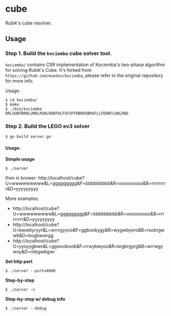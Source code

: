 # cube
Rubik's cube resolver.

## Usage

### Step 1. Build the `kociemba` cube solver tool.

`kociemba/` contains C99 implementation of Kociemba's two-phase algorithm
for solving Rubik's Cube.
It's forked from `https://github.com/muodov/kociemba`, please refer to the
original repository for more info.

Usage:

```
$ cd kociemba/
$ make
$ ./bin/kociemba DRLUUBFBRBLURRLRUBLRDDFDLFUFUFFDBRDUBRUFLLFDDBFLUBLRBD
```

### Step 2. Build the LEGO ev3 solver

```
$ go build server.go
```

#### Usage:

**Simple usage**

```
$ ./server
```

then in brower:
http://localhost/cube?U=wwwwwwwww&L=ggggggggg&F=bbbbbbbbb&R=ooooooooo&B=rrrrrrrrr&D=yyyyyyyyy


More examples:

  * http://localhost/cube?U=wwwwwwwww&L=ggggggggg&F=bbbbbbbbb&R=ooooooooo&B=rrrrrrrrr&D=yyyyyyyyy
  * http://localhost/cube?U=bwwbyryyr&L=wrrrgyyoo&F=ggboobygy&R=wygwbyoro&B=roobrgwwb&D=bogbwwrgg
  * http://localhost/cube?U=yyoyygbwo&L=ggwooboob&F=rrwybwyoo&R=brgbrgyrg&B=wrrwgywoy&D=rbbgwbgwr

**Set http port**

```
$ ./server --port=8080
```

**Step-by-step**

```
$ ./server -v
```

**Step-by-step w/ debug info**

```
$ ./server --debug
```

